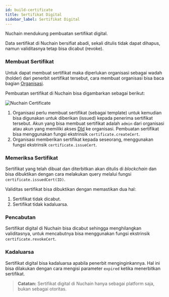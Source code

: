 ```yaml
---
id: build-certificate
title: Sertifikat Digital
sidebar_label: Sertifikat Digital
---
```


Nuchain mendukung pembuatan sertifikat digital.

Data sertifikat di Nuchain bersifiat abadi, sekali ditulis tidak dapat dihapus, namun validitasnya
tetap bisa dicabut (revoke).

### Membuat Sertifikat

Untuk dapat membuat sertifikat maka diperlukan organisasi sebagai wadah (holder) dari penerbit
sertifikat tersebut, cara membuat organisasi bisa baca bagian [Organisasi](build-organization.md).

Pembuatan sertifikat di Nuchain bisa digambarkan sebagai berikut:

![Nuchain Certificate](assets/img/nuchain-certificate.png)

1. Organisasi perlu membuat sertifikat (sebagai template) untuk kemudian bisa digunakan untuk
   diberikan (issued) kepada penerima sertifikat tersebut. Akun yang bisa membuat sertifikat adalah
   `admin` dari organisasi atau akun yang memiliki akses [DId](build-did.md) ke organisasi.
   Pembuatan sertifikat bisa menggunakan fungsi ekstrinsik `certificate.createCert`.
2. Organisasi memberikan sertifikat kepada seseorang, menggunakan fungsi ekstrinsik
   `certificate.issueCert`.

### Memeriksa Sertifikat

Sertifikat yang telah dibuat dan diterbitkan akan ditulis di _blockchain_ dan bisa dibuktikan dengan
cara melakukan query melalui fungsi `certificate.issuedCert(ID)`.

Validitas sertifikat bisa dibuktikan dengan memastikan dua hal:

1. Sertifikat tidak dicabut.
2. Sertifikat tidak kadaluarsa.

### Pencabutan

Sertifikat digital di Nuchain bisa dicabut sehingga menghilangkan validitasnya, untuk mencabutnya
bisa menggunakan fungsi ekstrinsik `certificate.revokeCert`.

### Kadaluarsa

Sertifikat digital bisa kadaluarsa apabila penerbit menginginkannya. Hal ini bisa dilakukan dengan
cara mengisi parameter `expired` ketika menerbitkan sertifikat.

> **Catatan:** Sertifikat digital di Nuchain hanya sebagai platform saja, bukan sebagai otoritas.
